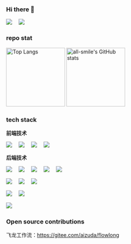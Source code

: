 <div align="left">
  
### Hi there 👋 

<!-- profile logo 个人资料徽标 -->
<div>
  <a href="https://blog.hewenyao.top/"><img src="https://img.shields.io/badge/Website-博客-blue" /></a>&emsp;
  <a href="https://blog.csdn.net/hwy499"><img src="https://img.shields.io/badge/CSDN-论坛-c32136" /></a>&emsp;
</div>


### repo stat

<div width="100%">
  <img src="https://github-readme-stats.vercel.app/api?username=he-wen-yao&show_icons=true&theme=tokyonight"
  alt="Top Langs" height="160"  style="flex:1" />
  <img
  src="https://github-readme-stats.vercel.app/api/top-langs/?username=he-wen-yao&layout=compact&theme=tokyonight"
  alt="all-smile's GitHub stats" height="160" style="flex:1"/>
</div>


### tech stack 
  
**前端技术**
  
<a href="https://blog.hewenyao.top/"><img src="https://img.shields.io/badge/Vue-开发框架-blue" /></a>&emsp;
<a href="https://blog.hewenyao.top/"><img src="https://img.shields.io/badge/TypeScript-语言-blue" /></a>&emsp;
<a href="https://blog.hewenyao.top/"><img src="https://img.shields.io/badge/javascript-语言-blue" /></a>&emsp;
<a href="https://blog.hewenyao.top/"><img src="https://img.shields.io/badge/webpack-构建工具-blue" /></a>&emsp;
  


**后端技术**

<a href="https://blog.hewenyao.top/"><img src="https://img.shields.io/badge/Java-语言-blue" /></a>&emsp;
<a href="https://blog.hewenyao.top/"><img src="https://img.shields.io/badge/SpringBoot-后端框架-blue" /></a>&emsp;
<a href="https://blog.hewenyao.top/"><img src="https://img.shields.io/badge/SpringCloud-后端框架-blue" /></a>&emsp;
<a href="https://blog.hewenyao.top/"><img src="https://img.shields.io/badge/MyBatis-ORM 框架-blue" /></a>&emsp;
<a href="https://blog.hewenyao.top/"><img src="https://img.shields.io/badge/MyBatisPlus-ORM 框架-blue" /></a>&emsp;
  

<a href="https://blog.hewenyao.top/"><img src="https://img.shields.io/badge/Golang-语言-blue" /></a>&emsp;
<a href="https://blog.hewenyao.top/"><img src="https://img.shields.io/badge/Gorm-ORM 框架-blue" /></a>&emsp;
<a href="https://blog.hewenyao.top/"><img src="https://img.shields.io/badge/Gin-Web 框架-blue" /></a>&emsp;
  
<a href="https://blog.hewenyao.top/"><img src="https://img.shields.io/badge/MySQL-数据库-blue" /></a>&emsp;
<a href="https://blog.hewenyao.top/"><img src="https://img.shields.io/badge/Clickhouse-数据库-blue" /></a>&emsp; 
  
<a href="https://blog.hewenyao.top/"><img src="https://img.shields.io/badge/Python-语言-blue" /></a>&emsp;
 
  



  
  
  

  
### Open source contributions

飞龙工作流：https://gitee.com/aizuda/flowlong





<!--
### Hi there 👋
**he-wen-yao/he-wen-yao** is a ✨ _special_ ✨ repository because its `README.md` (this file) appears on your GitHub profile.

Here are some ideas to get you started:

- 🔭 I’m currently working on ...
- 🌱 I’m currently learning ...
- 👯 I’m looking to collaborate on ...
- 🤔 I’m looking for help with ...
- 💬 Ask me about ...
- 📫 How to reach me: ...
- 😄 Pronouns: ...
- ⚡ Fun fact: ...
-->
  
  
  
</div>
